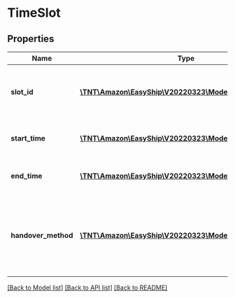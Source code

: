 # TimeSlot

## Properties
Name | Type | Description | Notes
------------ | ------------- | ------------- | -------------
**slot_id** | [**\TNT\Amazon\EasyShip\V20220323\Model\String**](String.md) | An Amazon-defined identifier for a time slot. | 
**start_time** | [**\TNT\Amazon\EasyShip\V20220323\Model\\DateTime**](\DateTime.md) | The start date and time of the time slot. | [optional] 
**end_time** | [**\TNT\Amazon\EasyShip\V20220323\Model\\DateTime**](\DateTime.md) | The end date and time of the time slot. | [optional] 
**handover_method** | [**\TNT\Amazon\EasyShip\V20220323\Model\HandoverMethod**](HandoverMethod.md) | The method by which a seller will hand a package over to Amazon Logistics. | [optional] 

[[Back to Model list]](../README.md#documentation-for-models) [[Back to API list]](../README.md#documentation-for-api-endpoints) [[Back to README]](../README.md)


